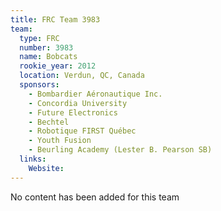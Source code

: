 ```yaml
---
title: FRC Team 3983
team:
  type: FRC
  number: 3983
  name: Bobcats
  rookie_year: 2012
  location: Verdun, QC, Canada
  sponsors:
    - Bombardier Aéronautique Inc.
    - Concordia University
    - Future Electronics
    - Bechtel
    - Robotique FIRST Québec
    - Youth Fusion
    - Beurling Academy (Lester B. Pearson SB)
  links:
    Website: 
---
```

No content has been added for this team